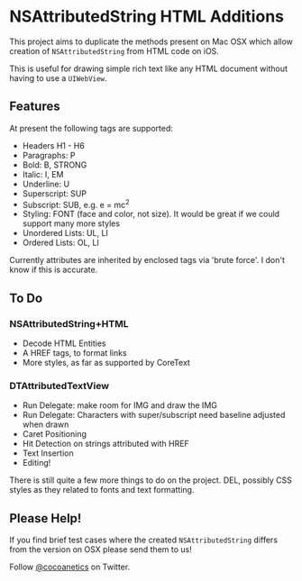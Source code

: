 # NSAttributedString HTML Additions

This project aims to duplicate the methods present on Mac OSX which allow creation of `NSAttributedString` from HTML code on iOS.

This is useful for drawing simple rich text like any HTML document without having to use a `UIWebView`.

## Features

At present the following tags are supported:

* Headers H1 - H6
* Paragraphs: P
* Bold: B, STRONG
* Italic: I, EM
* Underline: U
* Superscript: SUP
* Subscript: SUB, e.g. e = mc<sup>2</sup>
* Styling: FONT (face and color, not size). It would be great if we could support many more styles
* Unordered Lists: UL, LI
* Ordered Lists: OL, LI

Currently attributes are inherited by enclosed tags via 'brute force'. I don't know if this is accurate.

## To Do

### NSAttributedString+HTML

* Decode HTML Entities
* A HREF tags, to format links
* More styles, as far as supported by CoreText

### DTAttributedTextView

* Run Delegate: make room for IMG and draw the IMG
* Run Delegate: Characters with super/subscript need baseline adjusted when drawn
* Caret Positioning
* Hit Detection on strings attributed with HREF
* Text Insertion
* Editing!

There is still quite a few more things to do on the project. DEL, possibly CSS styles as they related to fonts and text formatting.

## Please Help!

If you find brief test cases where the created `NSAttributedString` differs from the version on OSX please send them to us!

Follow [@cocoanetics](http://twitter.com/cocoanetics) on Twitter.
